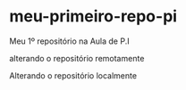 # meu-primeiro-repo-pi
Meu 1º repositório na Aula de P.I

alterando o repositório remotamente

Alterando o repositório localmente
